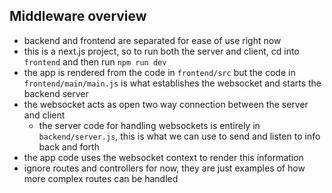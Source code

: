## Middleware overview
- backend and frontend are separated for ease of use right now
- this is a next.js project, so to run both the server and client, cd into `frontend` and then run `npm run dev`
- the app is rendered from the code in `frontend/src` but the code in `frontend/main/main.js` is what establishes the websocket and starts the backend server
- the websocket acts as open two way connection between the server and client
    - the server code for handling websockets is entirely in `backend/server.js`, this is what we can use to send and listen to info back and forth
- the app code uses the websocket context to render this information
- ignore routes and controllers for now, they are just examples of how more complex routes can be handled
